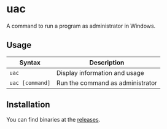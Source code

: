 # uac

A command to run a program as administrator in Windows.

## Usage

| Syntax | Description |
| - | - |
| `uac` | Display information and usage |
| `uac [command]` | Run the command as administrator |

## Installation

You can find binaries at the [releases](https://github.com/harenayo/uac/releases).
